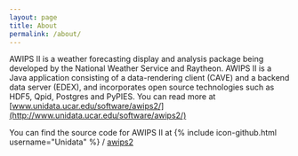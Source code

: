```yaml
---
layout: page
title: About
permalink: /about/
---
```


AWIPS II is a weather forecasting display and analysis package being developed by the National Weather Service and Raytheon. AWIPS II is a Java application consisting of a data-rendering client (CAVE) and a backend data server (EDEX), and incorporates open source technologies such as HDF5, Qpid, Postgres and PyPIES. You can read more at [www.unidata.ucar.edu/software/awips2/](http://www.unidata.ucar.edu/software/awips2/)

You can find the source code for AWIPS II at
{% include icon-github.html username="Unidata" %} /
[awips2](https://github.com/Unidata/awips2)
